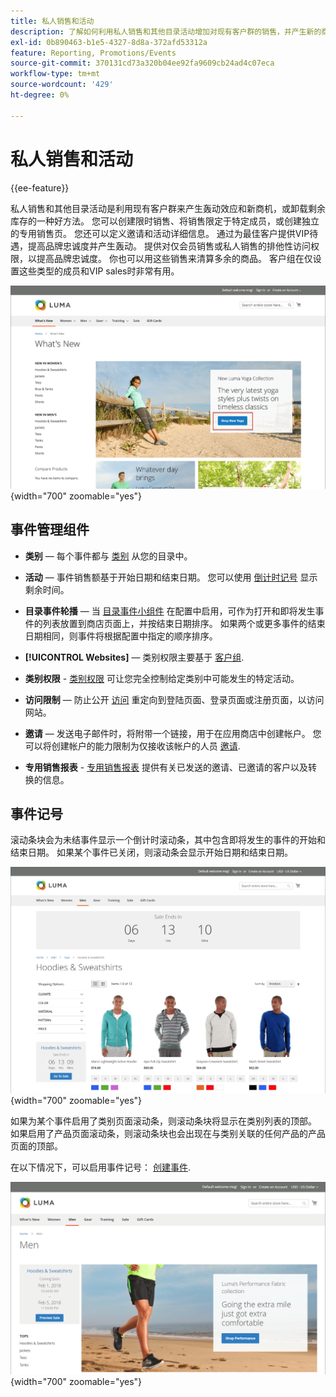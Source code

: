 ```yaml
---
title: 私人销售和活动
description: 了解如何利用私人销售和其他目录活动增加对现有客户群的销售，并产生新的商机和新的潜在客户。
exl-id: 0b890463-b1e5-4327-8d8a-372afd53312a
feature: Reporting, Promotions/Events
source-git-commit: 370131cd73a320b04ee92fa9609cb24ad4c07eca
workflow-type: tm+mt
source-wordcount: '429'
ht-degree: 0%

---
```


# 私人销售和活动

{{ee-feature}}

私人销售和其他目录活动是利用现有客户群来产生轰动效应和新商机，或卸载剩余库存的一种好方法。 您可以创建限时销售、将销售限定于特定成员，或创建独立的专用销售页。 您还可以定义邀请和活动详细信息。 通过为最佳客户提供VIP待遇，提高品牌忠诚度并产生轰动。 提供对仅会员销售或私人销售的排他性访问权限，以提高品牌忠诚度。 你也可以用这些销售来清算多余的商品。 客户组在仅设置这些类型的成员和VIP sales时非常有用。

![示例storefront — 主页上的事件](./assets/storefront-event-home-page.png){width="700" zoomable="yes"}

## 事件管理组件

- **类别**  — 每个事件都与 [类别](../catalog/category-create.md) 从您的目录中。

- **活动**  — 事件销售额基于开始日期和结束日期。 您可以使用 [倒计时记号](#event-ticker) 显示剩余时间。

- **目录事件轮播**  — 当 [目录事件小组件](../content-design/widget-event-carousel.md) 在配置中启用，可作为打开和即将发生事件的列表放置到商店页面上，并按结束日期排序。 如果两个或更多事件的结束日期相同，则事件将根据配置中指定的顺序排序。

- **[!UICONTROL Websites]**  — 类别权限主要基于 [客户组](../customers/customer-groups.md).

- **类别权限** - [类别权限](../catalog/category-permissions.md) 可让您完全控制给定类别中可能发生的特定活动。

- **访问限制**  — 防止公开 [访问](event-configure.md#restrict-access) 重定向到登陆页面、登录页面或注册页面，以访问网站。

- **邀请**  — 发送电子邮件时，将附带一个链接，用于在应用商店中创建帐户。 您可以将创建帐户的能力限制为仅接收该帐户的人员 [邀请](invitations.md).

- **专用销售报表** - [专用销售报表](../getting-started/private-sales-reports.md) 提供有关已发送的邀请、已邀请的客户以及转换的信息。

## 事件记号

滚动条块会为未结事件显示一个倒计时滚动条，其中包含即将发生的事件的开始和结束日期。 如果某个事件已关闭，则滚动条会显示开始日期和结束日期。

![示例店面 — 事件轮播](./assets/storefront-event-ticker-carousel.png){width="700" zoomable="yes"}

如果为某个事件启用了类别页面滚动条，则滚动条块将显示在类别列表的顶部。 如果启用了产品页面滚动条，则滚动条块也会出现在与类别关联的任何产品的产品页面的顶部。

在以下情况下，可以启用事件记号： [创建事件](event-create.md).

![示例店面 — 事件侧栏](./assets/storefront-event-sidebar.png){width="700" zoomable="yes"}

